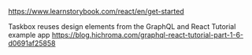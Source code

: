 https://www.learnstorybook.com/react/en/get-started

Taskbox reuses design elements from
the GraphQL and React Tutorial example app
https://blog.hichroma.com/graphql-react-tutorial-part-1-6-d0691af25858